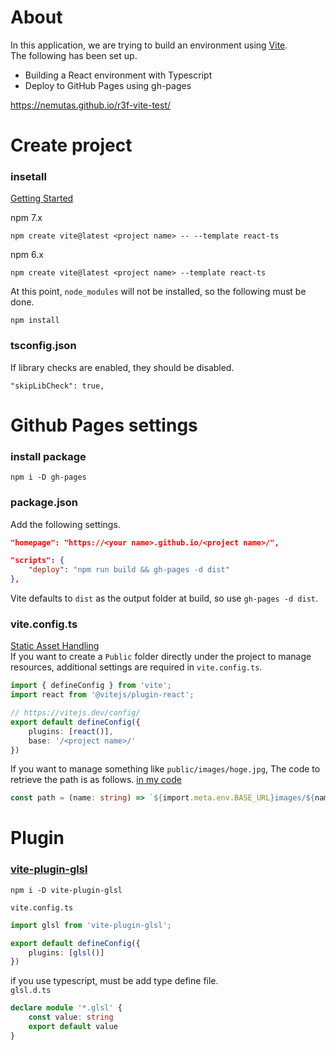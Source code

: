 # About
In this application, we are trying to build an environment using [Vite](https://vitejs.dev/).<br>
The following has been set up.

* Building a React environment with Typescript
* Deploy to GitHub Pages using gh-pages

https://nemutas.github.io/r3f-vite-test/

# Create project
### insetall
[Getting Started](https://vitejs.dev/guide/#scaffolding-your-first-vite-project)

npm 7.x
```
npm create vite@latest <project name> -- --template react-ts
```

npm 6.x
```
npm create vite@latest <project name> --template react-ts
```

At this point, `node_modules` will not be installed, so the following must be done.
```
npm install
```

### tsconfig.json
If library checks are enabled, they should be disabled.
```
"skipLibCheck": true,
```

# Github Pages settings
### install package
```
npm i -D gh-pages
```

### package.json
Add the following settings.
```.json
"homepage": "https://<your name>.github.io/<project name>/",

"scripts": {
	"deploy": "npm run build && gh-pages -d dist"
},
```
Vite defaults to `dist` as the output folder at build, so use `gh-pages -d dist`.

### vite.config.ts
[Static Asset Handling](https://vitejs.dev/guide/assets.html)<br>
If you want to create a `Public` folder directly under the project to manage resources, additional settings are required in `vite.config.ts`.
```.ts
import { defineConfig } from 'vite';
import react from '@vitejs/plugin-react';

// https://vitejs.dev/config/
export default defineConfig({
	plugins: [react()],
	base: '/<project name>/'
})
```

If you want to manage something like `public/images/hoge.jpg`, The code to retrieve the path is as follows.
[in my code](https://github.com/nemutas/r3f-vite-test/blob/7e5baac352d22200af23acdf06996df6b3e3bfa3/src/components/three/TCanvas.tsx#L21)
```.ts
const path = (name: string) => `${import.meta.env.BASE_URL}images/${name}.jpg`
```

# Plugin
### [vite-plugin-glsl](https://www.npmjs.com/package/vite-plugin-glsl)
```
npm i -D vite-plugin-glsl
```

`vite.config.ts`
```.ts
import glsl from 'vite-plugin-glsl';

export default defineConfig({
	plugins: [glsl()]
})
```

if you use typescript, must be add type define file.<br>
`glsl.d.ts`
```.ts
declare module '*.glsl' {
	const value: string
	export default value
}
```
